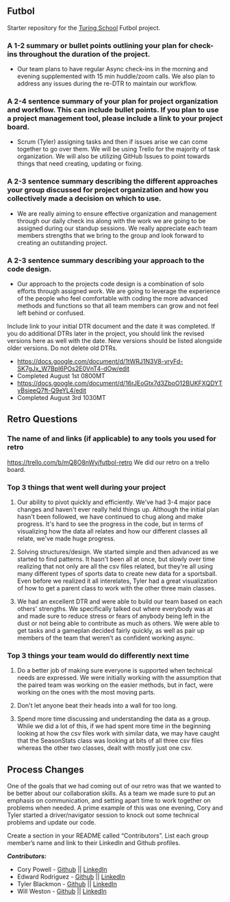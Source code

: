 ## Futbol

Starter repository for the [Turing School](https://turing.io/) Futbol project.


### A 1-2 summary or bullet points outlining your plan for check-ins throughout the duration of the project.

- Our team plans to have regular Async check-ins in the morning and evening supplemented with 15 min huddle/zoom calls. We also plan to address any issues during the re-DTR to maintain our workflow.


### A 2-4 sentence summary of your plan for project organization and workflow. This can include bullet points. If you plan to use a project management tool, please include a link to your project board.

- Scrum (Tyler) assigning tasks and then if issues arise we can come together to go over them. We will be using Trello for the majority of task organization. We will also be utilizing GitHub Issues to point towards things that need creating, updating or fixing.


### A 2-3 sentence summary describing the different approaches your group discussed for project organization and how you collectively made a decision on which to use.

- We are really aiming to ensure effective organization and management through our daily  check ins along with the work we are going to be assigned during our standup sessions. We really appreciate each team members strengths that we bring to the group and look forward to creating an outstanding project.

### A 2-3 sentence summary describing your approach to the code design.

- Our approach to the projects code design is a combination of solo efforts through assigned work. We are going to leverage the experience of the people who feel comfortable with coding the more advanced methods and functions so that all team members can grow and not feel left behind or confused. 

Include link to your initial DTR document and the date it was completed. If you do additional DTRs later in the project, you should link the revised versions here as well with the date. New versions should be listed alongside older versions. Do not delete old DTRs.

 - https://docs.google.com/document/d/1tWRJ1N3V8-vryFd-SK7gJx_W7BpI6POs2E0VnT4-dOw/edit
 - Completed August 1st 0800MT
 - https://docs.google.com/document/d/16rJEoGtx7d3ZboO12BUKFXQDYTyBsieeQ7ft-Q9eYL4/edit
 - Completed August 3rd 1030MT 


## Retro Questions

### The name of and links (if applicable) to any tools you used for retro
https://trello.com/b/mQ8O8nWy/futbol-retro
We did our retro on a trello board.

### Top 3 things that went well during your project

1. Our ability to pivot quickly and efficiently. We've had 3-4 major pace changes and haven't ever really held things up. Although the initial plan hasn't been followed, we have continued to chug along and make progress. It's hard to see the progress in the code, but in terms of visualizing how the data all relates and how our different classes all relate, we've made huge progress.

2. Solving structures/design. We started simple and then advanced as we started to find patterns. It hasn't been all at once, but slowly over time realizing that not only are all the csv files related, but they're all using many different types of sports data to create new data for a sportsball. Even before we realized it all interelates, Tyler had a great visualization of how to get a parent class to work with the other three main classes.

3.  We had an excellent DTR and were able to build our team based on each others' strengths. We specifically talked out where everybody was at and made sure to reduce stress or fears of anybody being left in the dust or not being able to contribute as much as others. We were able to get tasks and a gameplan decided fairly quickly, as well as pair up members of the team that weren't as confident working async.

### Top 3 things your team would do differently next time

1. Do a better job of making sure everyone is supported when technical needs are expressed. We were initially working with the assumption that the paired team was working on the easier methods, but in fact, were working on the ones with the most moving parts.

2. Don't let anyone beat their heads into a wall for too long.

3. Spend more time discussing and understanding the data as a group. While we did a lot of this, if we had spent more time in the beginning looking at how the csv files work with similar data, we may have caught that the SeasonStats  class was looking at bits of all three csv files whereas the other two classes, dealt with mostly just one csv.

## Process Changes

One of the goals that we had coming out of our retro was that we wanted to be better about our collaboration skills. As a team we made sure to put an emphasis on communication, and setting apart time to work together on problems when needed. A prime example of this was one evening, Cory and Tyler started a driver/navigator session to knock out some technical problems and update our code. 

Create a section in your README called “Contributors”. List each group member’s name and link to their LinkedIn and Github profiles.

***Contributors:***
- Cory Powell - [Github](https://github.com/coryrpow) || [LinkedIn](https://www.linkedin.com/in/cory-powell-515853284/)
- Edward Rodriguez - [Github](https://github.com/TheAveryRodriguez) || [LinkedIn](https://www.linkedin.com/in/edward-avery-rodriguez/)
- Tyler Blackmon - [Github](https://github.com/tblackmon-tiel) || [LinkedIn](https://www.linkedin.com/in/tyler-blackmon-674842284/)
- Will Weston - [Github](https://github.com/WillWeston94) || [LinkedIn](https://www.linkedin.com/in/will-weston-39577b286/)
